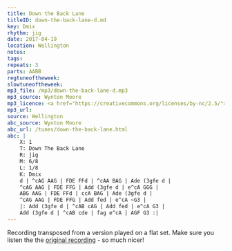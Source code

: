 ```yaml
---
title: Down the Back Lane
titleID: down-the-back-lane-d.md
key: Dmix
rhythm: jig
date: 2017-04-19
location: Wellington
notes:
tags:
repeats: 3 
parts: AABB 
regtuneoftheweek:
slowtuneoftheweek:
mp3_file: /mp3/down-the-back-lane-d.mp3
mp3_source: Wynton Moore
mp3_licence: <a href="https://creativecommons.org/licenses/by-nc/2.5/">CC-BY-NC-2.5</a>
mp3_url: 
source: Wellington
abc_source: Wynton Moore
abc_url: /tunes/down-the-back-lane.html
abc: |
    X: 1
    T: Down The Back Lane
    R: jig
    M: 6/8
    L: 1/8
    K: Dmix
    d | ^cAG AAG | FDE FFd | ^cAA BAG | Ade (3gfe d |
    ^cAG AAG | FDE FFG | Add (3gfe d | e^cA GGG |
    ABG AAG | FDE FFd | ccA BAG | Ade (3gfe d |
    ^cAG AAG | FDE FFG | Add fed | e^cA ~G3 |
    |: Add (3gfe d | ^cAB cAG | Add fed | e^cA G3 |
    Add (3gfe d | ^cAB cde | fag e^cA | AGF G3 :|
---
```

Recording transposed from a version played on a flat set.
Make sure you listen the the <a href="{{ site.url
}}/tunes/down-the-back-lane.html">original recording</a> - so much
nicer!
